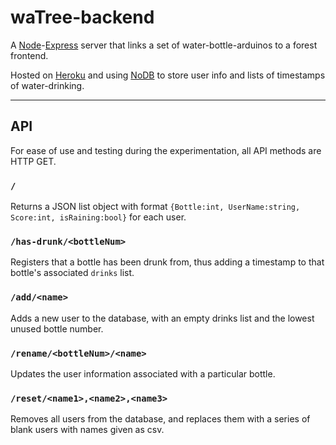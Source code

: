 # waTree-backend 
A [Node](https://nodejs.org/en/)-[Express](https://expressjs.com/) server that links a set of water-bottle-arduinos to a forest frontend.

Hosted on [Heroku](http://watree-backend.herokuapp.com/) and using [NoDB](https://github.com/Miserlou/NoDB) to store user info and lists of timestamps of water-drinking.

---

## API
For ease of use and testing during the experimentation, all API methods are HTTP GET.

### `/`
Returns a JSON list object with format `{Bottle:int, UserName:string, Score:int, isRaining:bool}` for each user.

### `/has-drunk/<bottleNum>`
Registers that a bottle has been drunk from, thus adding a timestamp to that bottle's associated `drinks` list.

### `/add/<name>`
Adds a new user to the database, with an empty drinks list and the lowest unused bottle number.

### `/rename/<bottleNum>/<name>`
Updates the user information associated with a particular bottle.

### `/reset/<name1>,<name2>,<name3>`
Removes all users from the database, and replaces them with a series of blank users with names given as csv.

